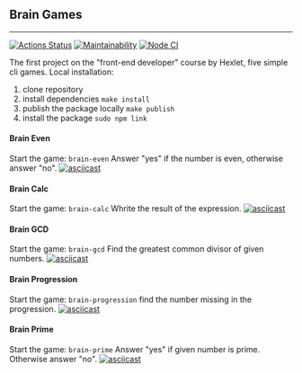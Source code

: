 ## Brain Games
---
[![Actions Status](https://github.com/EugeneMK/frontend-project-lvl1/workflows/hexlet-check/badge.svg)](https://github.com/EugeneMK/frontend-project-lvl1/actions)
[![Maintainability](https://api.codeclimate.com/v1/badges/17099b04017958b84a0d/maintainability)](https://codeclimate.com/github/EugeneMK/frontend-project-lvl1/maintainability)
[![Node CI](https://github.com/EugeneMK/frontend-project-lvl1/actions/workflows/nodejs.yml/badge.svg)](https://github.com/EugeneMK/frontend-project-lvl1/actions/workflows/nodejs.yml)

The first project on the "front-end developer" course by Hexlet, five simple cli games.
Local installation:
1. clone repository
2. install dependencies `make install`
3. publish the package locally `make publish`
4. install the package `sudo npm link`

#### Brain Even
Start the game: `brain-even`
Answer "yes" if the number is even, otherwise answer "no".
[![asciicast](https://asciinema.org/a/PoHdIFovp1OAEIbOKbTS2Sll6.svg)](https://asciinema.org/a/PoHdIFovp1OAEIbOKbTS2Sll6)

#### Brain Calc
Start the game: `brain-calc`
Whrite the result of the expression.
[![asciicast](https://asciinema.org/a/jTHqveGfNR68HSEsRLJVgCnQn.svg)](https://asciinema.org/a/jTHqveGfNR68HSEsRLJVgCnQn)

#### Brain GCD
Start the game: `brain-gcd`
Find the greatest common divisor of given numbers.
[![asciicast](https://asciinema.org/a/reJbemoxEZ39Tq6lTxuV5O5mk.svg)](https://asciinema.org/a/reJbemoxEZ39Tq6lTxuV5O5mk)

#### Brain Progression
Start the game: `brain-progression`
find the number missing in the progression.
[![asciicast](https://asciinema.org/a/qvUbRPGZyfZW7AiMDBFhgvajY.svg)](https://asciinema.org/a/qvUbRPGZyfZW7AiMDBFhgvajY)

#### Brain Prime
Start the game: `brain-prime`
Answer "yes" if given number is prime. Otherwise answer "no".
[![asciicast](https://asciinema.org/a/jqfPY6cXnCc36nPfUDsGT0ewL.svg)](https://asciinema.org/a/jqfPY6cXnCc36nPfUDsGT0ewL)